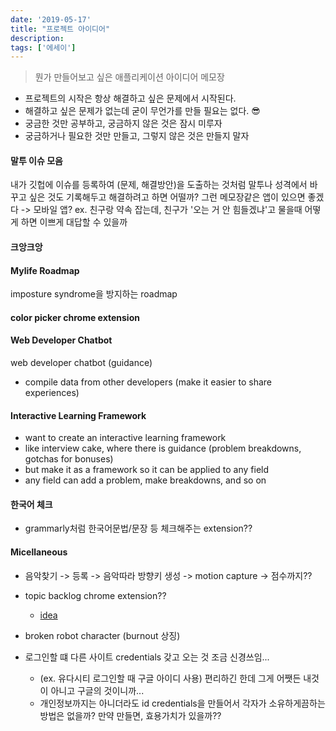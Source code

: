 ```yaml
---
date: '2019-05-17'
title: "프로젝트 아이디어"
description: 
tags: ['에세이']
---
```

> 뭔가 만들어보고 싶은 애플리케이션 아이디어 메모장
- 프로젝트의 시작은 항상 해결하고 싶은 문제에서 시작된다.
- 해결하고 싶은 문제가 없는데 굳이 무언가를 만들 필요는 없다. :sunglasses:
- 궁금한 것만 공부하고, 궁금하지 않은 것은 잠시 미루자
- 궁금하거나 필요한 것만 만들고, 그렇지 않은 것은 만들지 말자

#### 말투 이슈 모음
내가 깃헙에 이슈를 등록하여 (문제, 해결방안)을 도출하는 것처럼
말투나 성격에서 바꾸고 싶은 것도 기록해두고 해결하려고 하면 어떨까?
그런 메모장같은 앱이 있으면 좋겠다 -> 모바일 앱?
ex. 친구랑 약속 잡는데, 친구가 '오는 거 안 힘들겠냐'고 물을때 어떻게 하면 이쁘게 대답할 수 있을까

#### 크앙크앙


#### Mylife Roadmap
imposture syndrome을 방지하는 roadmap

#### color picker chrome extension

#### Web Developer Chatbot
web developer chatbot (guidance)
- compile data from other developers (make it easier to share experiences)

#### Interactive Learning Framework
- want to create an interactive learning framework
- like interview cake, where there is guidance (problem breakdowns, gotchas for bonuses)
- but make it as a framework so it can be applied to any field 
- any field can add a problem, make breakdowns, and so on 

#### 한국어 체크
- grammarly처럼 한국어문법/문장 등 체크해주는 extension??

#### Micellaneous
- 음악찾기 -> 등록 -> 음악따라 방향키 생성 -> motion capture -> 점수까지??

- topic backlog chrome extension?? 
    - [idea](https://medium.freecodecamp.org/how-to-prioritize-what-you-learn-by-creating-a-topic-backlog-30d6a2a2c798)

- broken robot character (burnout 상징)

- 로그인할 떄 다른 사이트 credentials 갖고 오는 것 조금 신경쓰임...
    - (ex. 유다시티 로그인할 때 구글 아이디 사용) 편리하긴 한데 그게 어쨋든 내것이 아니고 구글의 것이니까...
    - 개인정보까지는 아니더라도 id credentials을 만들어서 각자가 소유하게끔하는 방법은 없을까? 만약 만들면, 효용가치가 있을까??